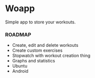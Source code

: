# Woapp
Simple app to store your workouts.

### ROADMAP
- Create, edit and delete workouts
- Create custom exercises
- Stopwatch with workout creation thing
- Graphs and statistics
- Ubuntu
- Android
